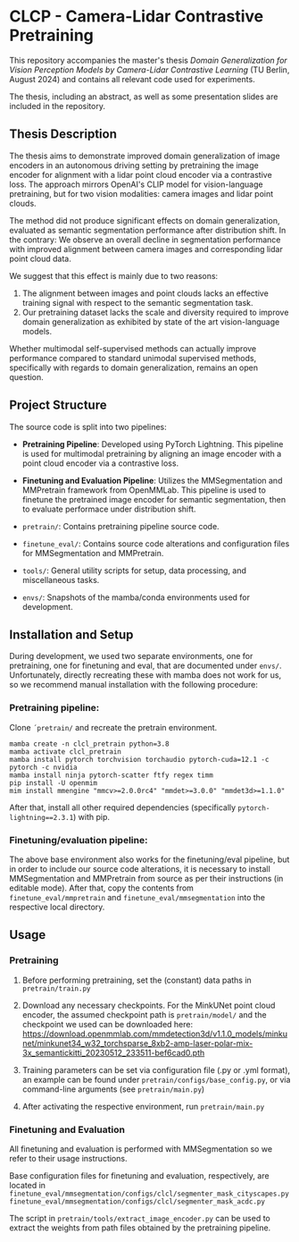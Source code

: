 
# CLCP - Camera-Lidar Contrastive Pretraining

This repository accompanies the master's thesis *Domain Generalization for Vision Perception Models by Camera-Lidar Contrastive Learning* (TU Berlin, August 2024) and contains all relevant code used for experiments.

The thesis, including an abstract, as well as some presentation slides are included in the repository.

## Thesis Description

The thesis aims to demonstrate improved domain generalization of image encoders in an autonomous driving setting by pretraining the image encoder for alignment with a lidar point cloud encoder via a contrastive loss. The approach mirrors OpenAI's CLIP model for vision-language pretraining, but for two vision modalities: camera images and lidar point clouds.

The method did not produce significant effects on domain generalization, evaluated as semantic segmentation performance after distribution shift. In the contrary: We observe an overall decline in segmentation performance with improved alignment between camera images and corresponding lidar point cloud data.

We suggest that this effect is mainly due to two reasons:
1. The alignment between images and point clouds lacks an effective training signal with respect to the semantic segmentation task.
2. Our pretraining dataset lacks the scale and diversity required to improve domain generalization as exhibited by state of the art vision-language models.

Whether multimodal self-supervised methods can actually improve performance compared to standard unimodal supervised methods, specifically with regards to domain generalization, remains an open question.

## Project Structure

The source code is split into two pipelines:
- **Pretraining Pipeline**: Developed using PyTorch Lightning. This pipeline is used for multimodal pretraining by aligning an image encoder with a point cloud encoder via a contrastive loss. 
- **Finetuning and Evaluation Pipeline**: Utilizes the MMSegmentation and MMPretrain framework from OpenMMLab. This pipeline is used to finetune the pretrained image encoder for semantic segmentation, then to evaluate performace under distribution shift.

- `pretrain/`: Contains pretraining pipeline source code.
- `finetune_eval/`: Contains source code alterations and configuration files for MMSegmentation and MMPretrain.
- `tools/`: General utility scripts for setup, data processing, and miscellaneous tasks.
- `envs/`: Snapshots of the mamba/conda environments used for development.

## Installation and Setup

During development, we used two separate environments, one for pretraining, one for finetuning and eval, that are documented under `envs/`. Unfortunately, directly recreating these with mamba does not work for us, so we recommend manual installation with the following procedure:

### Pretraining pipeline:

Clone `´pretrain/` and recreate the pretrain environment.
```
mamba create -n clcl_pretrain python=3.8
mamba activate clcl_pretrain
mamba install pytorch torchvision torchaudio pytorch-cuda=12.1 -c pytorch -c nvidia
mamba install ninja pytorch-scatter ftfy regex timm
pip install -U openmim
mim install mmengine "mmcv>=2.0.0rc4" "mmdet>=3.0.0" "mmdet3d>=1.1.0"
```
After that, install all other required dependencies (specifically `pytorch-lightning==2.3.1`) with pip.

### Finetuning/evaluation pipeline:

The above base environment also works for the finetuning/eval pipeline, but in order to include our source code alterations, it is necessary to install MMSegmentation and MMPretrain from source as per their instructions (in editable mode). After that, copy the contents from `finetune_eval/mmpretrain` and `finetune_eval/mmsegmentation` into the respective local directory. 

## Usage

### Pretraining

1. Before performing pretraining, set the (constant) data paths in `pretrain/train.py`

2. Download any necessary checkpoints. For the MinkUNet point cloud encoder, the assumed checkpoint path is `pretrain/model/` and the checkpoint we used can be downloaded here:
https://download.openmmlab.com/mmdetection3d/v1.1.0_models/minkunet/minkunet34_w32_torchsparse_8xb2-amp-laser-polar-mix-3x_semantickitti_20230512_233511-bef6cad0.pth


3. Training parameters can be set via configuration file (.py or .yml format), an example can be found under `pretrain/configs/base_config.py`, or via command-line arguments (see `pretrain/main.py`)

4. After activating the respective environment, run
`pretrain/main.py` 

### Finetuning and Evaluation

All finetuning and evaluation is performed with MMSegmentation so we refer to their usage instructions.

Base configuration files for finetuning and evaluation, respectively, are located in
`finetune_eval/mmsegmentation/configs/clcl/segmenter_mask_cityscapes.py`
`finetune_eval/mmsegmentation/configs/clcl/segmenter_mask_acdc.py`

The script in
`pretrain/tools/extract_image_encoder.py`
can be used to extract the weights from path files obtained by the pretraining pipeline.
